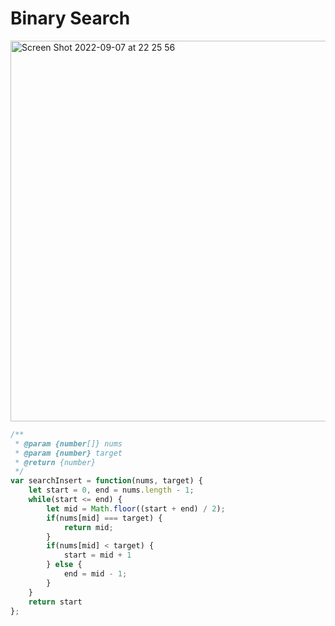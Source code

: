 # Binary Search


<img width="609" alt="Screen Shot 2022-09-07 at 22 25 56" src="https://user-images.githubusercontent.com/37787994/189041192-112f42c8-0d5f-48a7-9999-8d4a3a27ffa0.png">



```js
/**
 * @param {number[]} nums
 * @param {number} target
 * @return {number}
 */
var searchInsert = function(nums, target) {
    let start = 0, end = nums.length - 1;
    while(start <= end) {
        let mid = Math.floor((start + end) / 2);
        if(nums[mid] === target) {
            return mid;
        }
        if(nums[mid] < target) {
            start = mid + 1
        } else {
            end = mid - 1;
        }
    }
    return start
};
```
